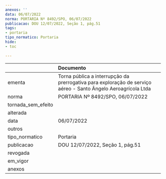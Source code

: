 ```yaml
---
anexos: ''
data: 06/07/2022
norma: PORTARIA Nº 8492/SPO, 06/07/2022
publicacao: DOU 12/07/2022, Seção 1, pág.51
tags:
- portaria
tipo_normatico: Portaria
hide: 
- toc 
 
---
```


|                    | Documento                                                                                                      |
|:-------------------|:---------------------------------------------------------------------------------------------------------------|
| ementa             | Torna pública a interrupção da prerrogativa para exploração de serviço aéreo -  Santo Ângelo Aeroagrícola Ltda |
| norma              | PORTARIA Nº 8492/SPO, 06/07/2022                                                                               |
| tornada_sem_efeito |                                                                                                                |
| alterada           |                                                                                                                |
| data               | 06/07/2022                                                                                                     |
| outros             |                                                                                                                |
| tipo_normatico     | Portaria                                                                                                       |
| publicacao         | DOU 12/07/2022, Seção 1, pág.51                                                                                |
| revogada           |                                                                                                                |
| em_vigor           |                                                                                                                |
| anexos             |                                                                                                                |